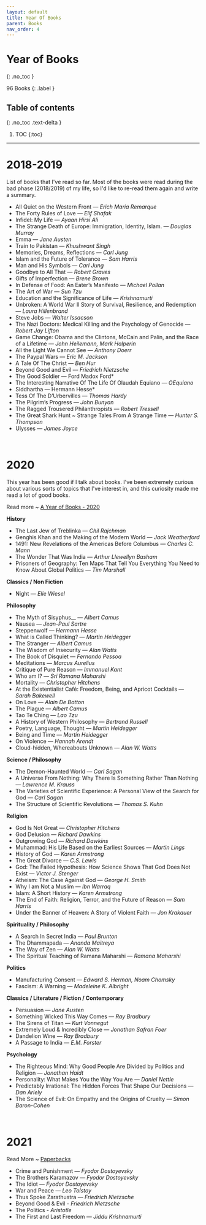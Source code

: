 ```yaml
---
layout: default
title: Year Of Books
parent: Books
nav_order: 4
---
```


# Year of Books
{: .no_toc }


96 Books
{: .label }

## Table of contents
{: .no_toc .text-delta }

1. TOC
{:toc}

---

# 2018-2019

List of books that I've read so far. Most of the books were read during the bad phase (2018/2019) of my life, so I'd like to re-read them again and write a summary.

- All Quiet on the Western Front ― *Erich Maria Remarque*
- The Forty Rules of Love ― *Elif Shafak*
- Infidel: My Life ― *Ayaan Hirsi Ali*
- The Strange Death of Europe: Immigration, Identity, Islam. ― *Douglas Murray*
- Emma ― *Jane Austen*
- Train to Pakistan ― *Khushwant Singh*
- Memories, Dreams, Reflections ― *Carl Jung*
- Islam and the Future of Tolerance ― *Sam Harris*
- Man and His Symbols ― *Carl Jung*
- Goodbye to All That ― *Robert Graves*
- Gifts of Imperfection ― *Brene Brown*
- In Defense of Food: An Eater’s Manifesto ― *Michael Pollan*
- The Art of War ― *Sun Tzu*
- Education and the Significance of Life ― *Krishnamurti*
- Unbroken: A World War II Story of Survival, Resilience, and Redemption ― *Laura Hillenbrand*
- Steve Jobs ― *Walter Issacson*
- The Nazi Doctors: Medical Killing and the Psychology of Genocide ― *Robert Jay Lifton*
- Game Change: Obama and the Clintons, McCain and Palin, and the Race of a Lifetime ― *John Heilemann, Mark Halperin*
- All the Light We Cannot See ― *Anthony Doerr*
- The Paypal Wars ― *Eric M. Jackson*
- A Tale Of The Christ ― *Ben Hur*
- Beyond Good and Evil ― *Friedrich Nietzsche*
- The Good Soldier ― Ford Madox Ford*
- The Interesting Narrative Of The Life Of Olaudah Equiano ― *OEquiano*
- Siddhartha ― Hermann Hesse*
- Tess Of The D’Urbervilles ― *Thomas Hardy*
- The Pilgrim’s Progress ― *John Bunyan*
- The Ragged Trousered Philanthropists ― *Robert Tressell*
- The Great Shark Hunt ~ Strange Tales From A Strange Time ― *Hunter S. Thompson*
- Ulysses ― *James Joyce*

<br>

# 2020

This year has been good if I talk about books. I've been extremely curious about various sorts of topics that I've interest in, and this curiosity made me read a lot of good books.

Read more ~ [A Year of Books - 2020](https://rishi.ml/2020/year-of-books/)

__History__
- The Last Jew of Treblinka ― *Chil Rajchman*
- Genghis Khan and the Making of the Modern World ― *Jack Weatherford*
- 1491: New Revelations of the Americas Before Columbus ― *Charles C. Mann*  
- The Wonder That Was India ― *Arthur Llewellyn Basham*
- Prisoners of Geography: Ten Maps That Tell You Everything You Need to Know About Global Politics ― *Tim Marshall*  

__Classics / Non Fiction__
- Night ― *Elie Wiesel*

__Philosophy__
- The Myth of Sisyphus__ ― *Albert Camus*  
- Nausea ― *Jean-Paul Sartre*
- Steppenwolf ― *Hermann Hesse*  
- What is Called Thinking? ― *Martin Heidegger*  
- The Stranger ― *Albert Camus*  
- The Wisdom of Insecurity ― *Alan Watts*  
- The Book of Disquiet ― *Fernando Pessoa*
- Meditations ― *Marcus Aurelius*  
- Critique of Pure Reason ― *Immanuel Kant*
- Who am I? ― *Sri Ramana Maharshi*  
- Mortality ― *Christopher Hitchens*  
- At the Existentialist Café: Freedom, Being, and Apricot Cocktails ― *Sarah Bakewell*
- On Love ― *Alain De Botton*  
- The Plague ― *Albert Camus*  
- Tao Te Ching ― *Lao Tzu*
- A History of Western Philosophy ― *Bertrand Russell*  
- Poetry, Language, Thought ― *Martin Heidegger*  
- Being and Time ― *Martin Heidegger*
- On Violence ― *Hannah Arendt*
- Cloud-hidden, Whereabouts Unknown ― *Alan W. Watts*  

__Science / Philosophy__
- The Demon-Haunted World ― *Carl Sagan*
- A Universe From Nothing: Why There Is Something Rather Than Nothing ― *Lawrence M. Krauss*
- The Varieties of Scientific Experience: A Personal View of the Search for God ― *Carl Sagan*
- The Structure of Scientific Revolutions ―  *Thomas S. Kuhn*

__Religion__
- God Is Not Great ― *Christopher Hitchens*
- God Delusion ― *Richard Dawkins*
- Outgrowing God ― *Richard Dawkins*
- Muhammad: His Life Based on the Earliest Sources ― *Martin Lings*
- History of God ― *Karen Armstrong*
- The Great Divorce ― *C.S. Lewis*
- God: The Failed Hypothesis: How Science Shows That God Does Not Exist ― *Victor J. Stenger*
- Atheism: The Case Against God ―  *George H. Smith*
- Why I am Not a Muslim ― *Ibn Warraq*
- Islam: A Short History ― *Karen Armstrong*
- The End of Faith: Religion, Terror, and the Future of Reason ― *Sam Harris*
- Under the Banner of Heaven: A Story of Violent Faith ―  *Jon Krakauer*

__Spirituality / Philosophy__
- A Search In Secret India ― *Paul Brunton*  
- The Dhammapada ― *Ananda Maitreya*
- The Way of Zen ―  *Alan W. Watts*  
- The Spiritual Teaching of Ramana Maharshi ― *Ramana Maharshi*

__Politics__
- Manufacturing Consent ― *Edward S. Herman, Noam Chomsky*  
- Fascism: A Warning ― *Madeleine K. Albright*


__Classics / Literature / Fiction / Contemporary__
- Persuasion ― *Jane Austen*   
- Something Wicked This Way Comes ― *Ray Bradbury*  
- The Sirens of Titan ― *Kurt Vonnegut*
- Extremely Loud & Incredibly Close ― *Jonathan Safran Foer*  
- Dandelion Wine ― *Ray Bradbury*  
- A Passage to India ― *E.M. Forster*

__Psychology__
- The Righteous Mind: Why Good People Are Divided by Politics and Religion ― *Jonathan Haidt*  
- Personality: What Makes You the Way You Are ― *Daniel Nettle*  
- Predictably Irrational: The Hidden Forces That Shape Our Decisions ―  *Dan Ariely*  
- The Science of Evil: On Empathy and the Origins of Cruelty ― *Simon Baron-Cohen*  

<br>

# 2021

Read More ~ [Paperbacks](https://rishi.ml/2020/paperbacks/)

- Crime and Punishment ― *Fyodor Dostoyevsky*
- The Brothers Karamazov ― *Fyodor Dostoyevsky*
- The Idiot ― *Fyodor Dostoyevsky*
- War and Peace ― *Leo Tolstoy*
- Thus Spoke Zarathustra ― *Friedrich Nietzsche*
- Beyond Good & Evil - *Friedrich Nietzsche*
- The Politics - *Aristotle*
- The First and Last Freedom ― *Jiddu Krishnamurti*